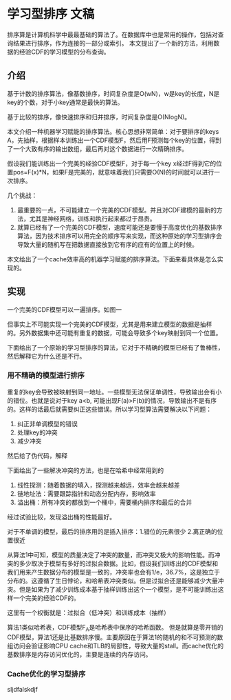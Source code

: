 # 学习型排序 文稿
排序算是计算机科学中最最基础的算法了。在数据库中也是常用的操作，包括对查询结果进行排序，作为连接的一部分或索引。
本文提出了一个新的方法，利用数据的经验CDF的学习模型的分布查询。



## 介绍
基于计数的排序算法，像基数排序，时间复杂度是O(wN)，w是key的长度，N是key的个数，对于小key通常是最快的算法。

基于比较的排序，像快速排序和归并排序，时间复杂度是O(NlogN)。

本文介绍一种机器学习赋能的排序算法。核心思想非常简单：对于要排序的keys A，先抽样，根据样本训练出一个CDF模型F，然后用F预测每个key的位置，得到了一个大致有序的输出数组，最后再对这个数据进行一次精确排序。

假设我们能训练出一个完美的经验CDF模型F，对于每一个key x经过F得到它的位置pos=F(x)*N，如果F是完美的，就意味着我们只需要O(N)的时间就可以进行一次排序。

几个挑战：
1. 最重要的一点，不可能建立一个完美的CDF模型。并且对CDF建模的最新的方法，尤其是神经网络，训练和执行起来都过于昂贵。
2. 就算已经有了一个完美的CDF模型，速度可能还是要慢于高度优化的基数排序算法，因为技术排序可以用完全的顺序写来实现，而这种原始的学习型排序会导致大量的随机写在把数据直接放到它有序的应有的位置上的时候。

本文给出了一个cache效率高的机器学习赋能的排序算法。下面来看具体是怎么实现的。

## 实现
一个完美的CDF模型可以一遍排序。如图一

但事实上不可能实现一个完美的CDF模型，尤其是用来建立模型的数据是抽样的。另外数据集中还可能有重复的数据，可能会导致多个key映射到同一个位置。

下面给出了一个原始的学习型排序的算法，它对于不精确的模型已经有了鲁棒性，然后解释它为什么还是不行。

### 用不精确的模型进行排序
重复的key会导致被映射到同一地址。一些模型无法保证单调性，导致输出会有小的错位。也就是说对于key a<b, 可能出现F(a)>F(b)的情况，导致输出不是有序的。这样的话最后就需要纠正这些错误。所以学习型算法需要解决以下问题：
1. 纠正非单调模型的错误
2. 处理key的冲突
3. 减少冲突

然后给了伪代码，解释

下面给出了一些解决冲突的方法，也是在哈希中经常用到的
1. 线性探测：随着数据的填入，探测越来越远，效率会越来越差
2. 链地址法：需要跟踪指针和动态分配内存，影响效率
3. 溢出桶：所有冲突的都放到一个桶中，需要桶内排序和最后的合并

经过试验比较，发现溢出桶的性能最好。

对于不单调的模型，最后的排序用的是插入排序：1.错位的元素很少 2.离正确的位置很近

从算法1中可知，模型的质量决定了冲突的数量，而冲突又极大的影响性能。而冲突的多少取决于模型有多好的过拟合数据。比如，假设我们训练出的CDF模型和我们用来产生数据分布的模型是一致的，冲突率也会有1/e，36.7%，这是独立于分布的。这遵循了生日悖论，和哈希表冲突类似。但是过拟合还是能够减少大量冲突。但是如果为了减少训练成本基于抽样训练出这个一个模型，是不可能训练出这样一个完美的经验CDF的。

这里有一个权衡就是：过拟合（低冲突）和训练成本（抽样）

算法1类似哈希表，CDF模型F<sub>A</sub>是哈希表中保序的哈希函数。 但是就算是零开销的CDF模型，算法1还是比基数排序慢。主要原因在于算法1的随机的和不可预测的数组访问会验证影响CPU cache和TLB的局部性，导致大量的stall。而cache优化的基数排序是内存访问优化的，主要是连续的内存访问。

### Cache优化的学习型排序
sljdfalskdjf